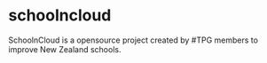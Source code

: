 # schoolncloud
SchoolnCloud is a opensource project created by #TPG members to improve New Zealand schools.
